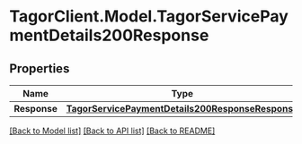 # TagorClient.Model.TagorServicePaymentDetails200Response

## Properties

Name | Type | Description | Notes
------------ | ------------- | ------------- | -------------
**Response** | [**TagorServicePaymentDetails200ResponseResponse**](TagorServicePaymentDetails200ResponseResponse.md) |  | [optional] 

[[Back to Model list]](../README.md#documentation-for-models) [[Back to API list]](../README.md#documentation-for-api-endpoints) [[Back to README]](../README.md)

